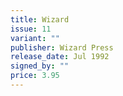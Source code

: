 ```yaml
---
title: Wizard
issue: 11
variant: ""
publisher: Wizard Press
release_date: Jul 1992
signed_by: ""
price: 3.95
---
```

